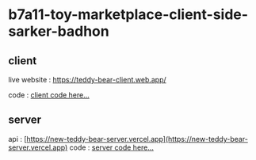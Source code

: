 # b7a11-toy-marketplace-client-side-sarker-badhon

## client
live website : [ https://teddy-bear-client.web.app/ ](https://teddy-bear-client.web.app/)

code : [client code here...](https://github.com/programming-hero-web-course-4/b7a11-toy-marketplace-client-side-sarker-badhon.git)

## server 
 api : [https://new-teddy-bear-server.vercel.app](https://new-teddy-bear-server.vercel.app)
 code : [server code here...](https://github.com/programming-hero-web-course-4/b7a11-toy-marketplace-server-side-sarker-badhon.git)

